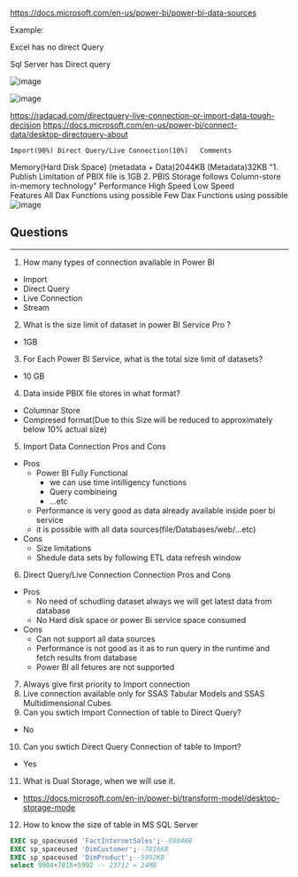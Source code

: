 
https://docs.microsoft.com/en-us/power-bi/power-bi-data-sources

Example:

Excel has no direct Query

Sql Server has Direct query

![image](https://user-images.githubusercontent.com/20516321/113528602-a779fc80-95de-11eb-938a-3808cc990206.png)


![image](https://user-images.githubusercontent.com/20516321/113528740-1d7e6380-95df-11eb-9d46-946971a3287a.png)


https://radacad.com/directquery-live-connection-or-import-data-tough-decision
https://docs.microsoft.com/en-us/power-bi/connect-data/desktop-directquery-about

	Import(90%)	Direct Query/Live Connection(10%)	Comments
Memory(Hard Disk Space)	(metadata + Data)2044KB	(Metadata)32KB	"1. Publish Limitation of PBIX file is 1GB
2. PBIS Storage follows Column-store in-memory technology"
Performance	High Speed	Low Speed	
Features	All Dax Functions using possible	Few Dax Functions using possible	
![image](https://user-images.githubusercontent.com/20516321/183326168-df918024-1b3e-42c1-aa85-b0a2042cf906.png)


## Questions
---
1. How many types of connection available in Power BI
  - Import
  - Direct Query
  - Live Connection
  - Stream
2. What is the size limit of dataset in power BI Service Pro ?
  - 1GB
3. For Each Power BI Service, what is the total size limit of datasets?
  - 10 GB
4. Data inside PBIX file stores in what format?
  - Columnar Store
  - Compresed format(Due to this Size will be reduced to approximately below 10% actual size)
  
5. Import Data Connection Pros and Cons
  - Pros
    - Power BI Fully Functional
      - we can use time intilligency functions
      - Query combineing
      - ...etc
    - Performance is very good as data already available inside poer bi service
    - it is possible with all data sources(file/Databases/web/...etc)
  - Cons
    - Size limitations
    - Shedule data sets by following ETL data refresh window
  
6. Direct Query/Live Connection Connection Pros and Cons
  - Pros
    - No need of schudling dataset always we will get latest data from database
    - No Hard disk space or power Bi service space consumed
  - Cons
    - Can not support all data sources
    - Performance is not good as it as to run query in the runtime and fetch results from database
    - Power BI all fetures are not supported
7. Always give first priority to Import connection
8. Live connection available only for SSAS Tabular Models and SSAS Multidimensional Cubes
9. Can you swtich Import Connection of table to Direct Query?
  - No
10. Can you swtich Direct Query Connection of table to Import?
  - Yes
 11. What is Dual Storage, when we will use it.
  - https://docs.microsoft.com/en-in/power-bi/transform-model/desktop-storage-mode
12. How to know the size of table in MS SQL Server
``` sql
EXEC sp_spaceused 'FactInternetSales';--9904KB
EXEC sp_spaceused 'DimCustomer';--7816KB
EXEC sp_spaceused 'DimProduct';--5992KB
select 9904+7816+5992 -- 23712 = 24MB
```
    


```python

```
